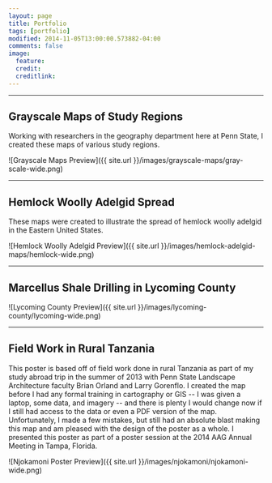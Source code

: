 ```yaml
---
layout: page
title: Portfolio
tags: [portfolio]
modified: 2014-11-05T13:00:00.573882-04:00
comments: false
image:
  feature: 
  credit: 
  creditlink: 
---
```

---

## Grayscale Maps of Study Regions

Working with researchers in the geography department here at Penn State, I created these maps of various study regions.
  

![Grayscale Maps Preview]({{ site.url }}/images/grayscale-maps/gray-scale-wide.png)

---

## Hemlock Woolly Adelgid Spread

These maps were created to illustrate the spread of hemlock woolly adelgid in the Eastern United States.
  

![Hemlock Woolly Adelgid Preview]({{ site.url }}/images/hemlock-adelgid-maps/hemlock-wide.png)

---

## Marcellus Shale Drilling in Lycoming County
  

![Lycoming County Preview]({{ site.url }}/images/lycoming-county/lycoming-wide.png)

---

## Field Work in Rural Tanzania

This poster is based off of field work done in rural Tanzania as part of my study abroad trip in the summer of 2013 with Penn State Landscape Architecture faculty Brian Orland and Larry Gorenflo. I created the map before I had any formal training in cartography or GIS -- I was given a laptop, some data, and imagery -- and there is plenty I would change now if I still had access to the data or even a PDF version of the map. Unfortunately, I made a few mistakes, but still had an absolute blast making this map and am pleased with the design of the poster as a whole. I presented this poster as part of a poster session at the 2014 AAG Annual Meeting in Tampa, Florida.
  

![Njokamoni Poster Preview]({{ site.url }}/images/njokamoni/njokamoni-wide.png)